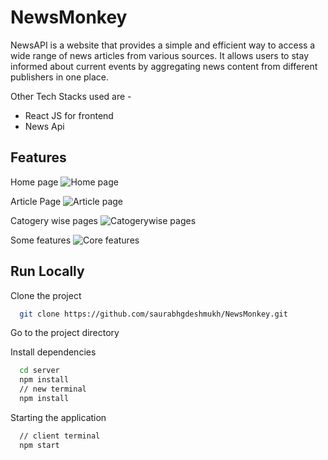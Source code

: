
# NewsMonkey

NewsAPI is a website that provides a simple and efficient way to access a wide range of news articles from various sources. It allows users to stay informed about current events by aggregating news content from different publishers in one place.

Other Tech Stacks used are - 

- React JS for frontend
- News Api

## Features

Home page
![Home page](https://github.com/saurabhgdeshmukh/NewsMonkey/assets/128806572/89c6a66d-3d48-45e0-bf77-a7b704ba8cfe)

Article Page
![Article page](https://github.com/saurabhgdeshmukh/NewsMonkey/assets/128806572/f7b30589-7431-41a6-8b69-78eae33a301c)


Catogery wise pages
![Catogerywise pages](https://github.com/saurabhgdeshmukh/NewsMonkey/assets/128806572/b9846a81-9fbf-4f27-975f-919fdc2b53df)

Some features
![Core features](https://github.com/saurabhgdeshmukh/NewsMonkey/assets/128806572/abcb12cc-f91b-4830-b886-435e2e3d8424)




## Run Locally

Clone the project

```bash
  git clone https://github.com/saurabhgdeshmukh/NewsMonkey.git
```
Go to the project directory

Install dependencies

```bash
  cd server
  npm install
  // new terminal
  npm install
```


Starting the application

```bash
  // client terminal  
  npm start
```



